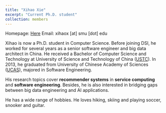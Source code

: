 ```yaml
---
title: "Xihao Xie"
excerpt: "Current Ph.D. student"
collection: members
---
```


Homepage: [Here](https://mclovinxie.github.io)
Email: xihaox \[at\] smu \[dot\] edu

Xihao is now a Ph.D. student in Computer Science. Before joining DSI, he worked for several years as a senior software engineer and big data architect in China. He received a Bachelor of Computer Science and Technology at University of Science and Technology of China ([USTC](https://en.cs.ustc.edu.cn/)). In 2013, he graduated from University of Chinese Academy of Sciences ([UCAS](https://english.ucas.ac.cn/)), majored in Software Engineering.

His research topics cover **recommender systems** in **service computing** and **software engineering**. Besides, he is also interested in bridging gaps between big data engineering and AI applications.

He has a wide range of hobbies. He loves hiking, skiing and playing soccer, snooker and guitar.
